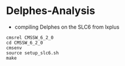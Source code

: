 Delphes-Analysis
================

 * compiling Delphes on the SLC6 from lxplus
```
cmsrel CMSSW_6_2_0
cd CMSSW_6_2_0
cmsenv
source setup_slc6.sh
make
```
